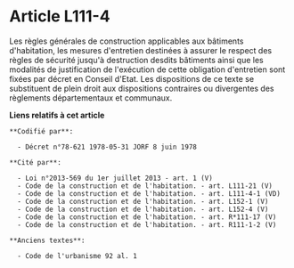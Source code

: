 # Article L111-4

Les règles générales de construction applicables aux bâtiments d'habitation, les mesures d'entretien destinées à assurer le
respect des règles de sécurité jusqu'à destruction desdits bâtiments ainsi que les modalités de justification de l'exécution
de cette obligation d'entretien sont fixées par décret en Conseil d'Etat. Les dispositions de ce texte se substituent de
plein droit aux dispositions contraires ou divergentes des règlements départementaux et communaux.

**Liens relatifs à cet article**

	**Codifié par**:

	  - Décret n°78-621 1978-05-31 JORF 8 juin 1978

	**Cité par**:

	  - Loi n°2013-569 du 1er juillet 2013 - art. 1 (V)
	  - Code de la construction et de l'habitation. - art. L111-21 (V)
	  - Code de la construction et de l'habitation. - art. L111-4-1 (VD)
	  - Code de la construction et de l'habitation. - art. L152-1 (V)
	  - Code de la construction et de l'habitation. - art. L152-4 (V)
	  - Code de la construction et de l'habitation. - art. R*111-17 (V)
	  - Code de la construction et de l'habitation. - art. R111-1-2 (V)

	**Anciens textes**:

	  - Code de l'urbanisme 92 al. 1
